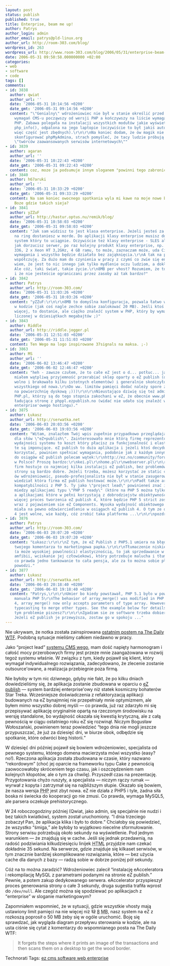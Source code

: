 ```yaml
---
layout: post
status: publish
published: true
title: Enterprise, beam me up!
author: Patrys
author_login: admin
author_email: patrys@pld-linux.org
author_url: http://room-303.com/blog/
wordpress_id: 263
wordpress_url: http://www.room-303.com/blog/2006/05/31/enterprise-beam-me-up/
date: 2006-05-31 09:50:58.000000000 +02:00
categories:
- web
- software
- code
tags: []
comments:
- id: 3838
  author: qwiat
  author_url: ''
  date: '2006-05-31 10:14:56 +0200'
  date_gmt: '2006-05-31 09:14:56 +0200'
  content: "\"Genialny\" wdrożeniowiec nie był w stanie określić przed wdrożeniem
    wymagań CMS-u począwszy od wersji PHP a kończywszy na liście wymaganych modułów
    PHP. Zabawa polegała na instalacji wszystkich modułów jakie wyświetlała funkcja
    php_info(), odpalona na jego laptopie (oczywiście to był jakiś automat PHP-owy
    więc część jest zbędnych).\r\n\r\nNa koniec dodam, że ów magik nie potrafił nawet
    skonfigurować phpMyAdmina, strach pomyśleć, że tacy ludzie próbują uchodzić z
    \"twórców zaawansowanych serwisów internetowych\""
- id: 3839
  author: agaran
  author_url: ''
  date: '2006-05-31 10:22:43 +0200'
  date_gmt: '2006-05-31 09:22:43 +0200'
  content: coz, moze ja podsumuje innym sloganem "powinni tego zabronic"
- id: 3840
  author: h67aruki
  author_url: ''
  date: '2006-05-31 10:33:29 +0200'
  date_gmt: '2006-05-31 09:33:29 +0200'
  content: Na sam koniec owocnego spotkania wyla mi kawe na moje nowe biale spodnie...
    Boze gdzie takich sieja?
- id: 3841
  author: yZZuF
  author_url: http://hastur.optus.nu/remik/blog/
  date: '2006-05-31 10:58:03 +0200'
  date_gmt: '2006-05-31 09:58:03 +0200'
  content: "Jak sam widzisz to jest klasa enterprise. Jeżeli jesteś za cienki to wychodząc
    na ring dostaniesz w morde. Do aplikacji klasy enterprise musisz dorzucić jeszcze
    system który to uciągnie. Oczywiście też klasy enterprise - SLES albo RH ES. A
    jak dorzucisz serwer, po raz kolejny produkt klasy enterprise, np. IBM xSeries
    336, 2 x Xeon HT 3,2GHz, 4 GB ramu, to może, zaznaczam może, uda Ci się spełnić
    wymagania i wszystko będzie działało bez zająknięcia.\r\nA tak na poważnie to
    współczuję. Za dużo mam do czynienia w pracy z czymś co zwie się enterprise i
    wiem, że jest to nic innego jak tylko mydlenie oczu ludziom, a dokładniej marketoidom.
    Ale cóż, taki świat, takie życie.\r\n8MB per vhost? Rozumiem, że to tylko profilaktyka
    i że nie jesteście ograniczani przez zasoby aż tak bardzo?"
- id: 3842
  author: Patrys
  author_url: http://room-303.com/
  date: '2006-05-31 11:03:26 +0200'
  date_gmt: '2006-05-31 10:03:26 +0200'
  content: "yZZuF:\r\n\r\n8MB to domyślna konfiguracja, pozwala łatwo wyłapać błędy
    w kodzie (jak coś nagle zechce sobie zaalokować 20 MB). Jeśli ktoś potrzebuje
    więcej, to dostanie, ale ciężko znaleźć system w PHP, który by wymagał pamięci
    liczonej w dziesiątkach megabajtów ;)"
- id: 3843
  author: Riddle
  author_url: http://riddle.jogger.pl
  date: '2006-05-31 12:51:03 +0200'
  date_gmt: '2006-05-31 11:51:03 +0200'
  content: Ten Wego ma logo inspirowane 37signals na maksa. ;-)
- id: 3863
  author: MS
  author_url: ''
  date: '2006-06-02 13:46:47 +0200'
  date_gmt: '2006-06-02 12:46:47 +0200'
  content: "heh - zawsze czułem, że to całe eZ jest o d... potłuc... jakiś czas temu
    miałem wątpliwą przyjemność przerabiać sklep oparty o eZ publish (działał dramatycznie
    wolno i brakowało kilku istotnych elementów) i generalnie skończyło się na zrobieniu
    wszystkiego od nowa.\r\nDo ww. limitów pamięci dodać należy spore zapotrzebowanie
    na powierzchnię dyskową ;)))\r\n\r\nNieustająco dziwię się też adminom serwisu
    PHP.pl, którzy są do tego stopnia zakochani w eZ, że obecnie www.php.pl to ramka
    ładująca stronę z phppl.ezpublish.no (widać nie udało się znaleźć w PL wystarczająco
    enterprise'owego hostingu)."
- id: 3875
  author: Łukasz
  author_url: http://serwatka.net
  date: '2006-06-03 20:03:56 +0200'
  date_gmt: '2006-06-03 19:03:56 +0200'
  content: "Witam, znalazłem Twój wpis zupełnie przypadkowo przeglądając polski internet
    dla słów \"eZ+publish\". Zainteresowało mnie którą firmę reprezentował ów wdrożeniowiec?\r\n\r\nPonadto
    wydajności systemu to koszt który płacisz za funkcjonalność i elastyczność, a
    te są imponujące. eZ publish to duża aplikacja i jeżeli ktoś decyduje sie z niej
    korzystać, powinien spełniać wymagania, podobnie jak z każdym innym softwarem.\r\n\r\nCo
    do osiągów eZ publish polecam wątek:\r\nhttp://ez.no/community/forum/install_configuration/ez_publish_performance/\r\n\r\nHosting
    w Polsce? Proszę bardzo:\r\nkei.pl\r\nhome.pl\r\nwebserver.pl\r\n\r\nKażda z tych
    firm hostuje co najmniej kilka instalacji eZ publish, bez problemów i czasy generowania
    strony są bardzo dobre. Jeżeli trzeba, możesz korzystać ze static cache. Być może
    ów wdrożenioweic, pseudo-profesjonalista nie był w stanie zasugerować albo nie
    wiedział która firma eZ publish hostować może.\r\n\r\nPadł także argument braku
    kompatybilności z PHP 5. Ty jako \"project lead\" powinieneś znać i widzieć różnice
    miedzy aplikacjami typu \"PHP 5 ready\" (które na PHP 5 można tylko uruchomić)
    a aplikacjami które w pełni korzystają z dobrodziejstw obiektywności PHP 5. Co
    więcej proces tworzenia eZ publish 4, które będzie PHP 5 strict został zapoczątkowany
    wraz z pojawieniem sie eZ Components. Wysoka wydajność obiektowego PHP 5 będzie
    miała na pewno odzwierciedlenie w osiągach eZ publish 4. O tym ze obiektowe PHP
    4 jest wolne, wie każdy, cóż zrobić taka platforma ...\r\n\r\npozdrawiam\r\nŁukasz"
- id: 3876
  author: Patrys
  author_url: http://room-303.com/
  date: '2006-06-03 20:07:20 +0200'
  date_gmt: '2006-06-03 19:07:20 +0200'
  content: "Łukasz:\r\n\r\nZ tym, że eZ Publish z PHP5.1 umiera na błędach składni.\r\n\r\nReszta
    twojego komentarza to marketingowa papka.\r\n\r\nTłumaczenie niskiej szybkości
    (a może wysokiej powolności) elastycznością, to jak sprzedawanie w salonie samochodowym
    amfibii, wciskanie jej człowiekowi, który potrzebuje malucha i tłumaczenie, że
    co prawda jedno tankowanie to cała pensja, ale za to można sobie pływać w razie
    powodzi."
- id: 3877
  author: Łukasz
  author_url: http://serwatka.net
  date: '2006-06-03 20:18:40 +0200'
  date_gmt: '2006-06-03 19:18:40 +0200'
  content: "Patrys,\r\n\r\nUmier bo kiedy powstawał, PHP 5.1 było w powijakach ;)\r\n\r\nZ
    manuala PHP 5\r\nThe behavior of array_merge() was modified in PHP 5. Unlike PHP
    4, array_merge() now only accepts parameters of type array. However, you can use
    typecasting to merge other types. See the example below for details.\r\n\r\nO
    tym problemie piszesz?\r\n\r\nZgadzam sie ze software trzeba dobierać do potrzeb.
    Jeżeli eZ publish je przewyższa, zostaw go w spokoju ..."
---
```

<p>Nie ukrywam, że notka została zainspirowana <a href="http://thedailywtf.com/forums/thread/75070.aspx">ostatnim postem na The Daily <abbr title="What The Fuck">WTF</abbr></a>. Podobną sytuacje mieliśmy całkiem niedawno w pracy.</p>

<p>Jako <q>project lead</q> <a href="http://wego.pl">systemu <abbr title="Content Management System">CMS</abbr> wego</a>, mam dość napięty harmonogram i całość mocy przerobowych firmy jest przeze mnie zaangażowana w rozwój tegoż systemu właśnie. W związku z tym, kiedy pojawił się klient, który wymagał indywidualnego rozwiązania, zadecydowano, że zlecenie zostanie outsource'owane, a realizacja przebiegnie poza firmą.</p>

<p>Nie byłoby w tym nic dziwnego, gdyby nie fakt, że po kilku dniach dowiedzieliśmy się, że aplikacja zostanie zbudowana w oparciu o <a href="http://ez.no/">eZ publish</a> — system bardziej enterprise'owy niż statek kosmiczny bohaterów Star Treka. Wcześniejsze doświadczenia z refaktoryzacją aplikacji budowanych na eZ bynajmniej nie przepełniały mnie optymizmem, ale byłem mimo wszystko dobrej myśli — co prawda, już raz zdarzyło mi się przepisywać aplikację oryginalnie opartą na rzeczonym środowisku na wersję standalone, bo wydajność okazała się kwestią krytyczną, ale z całą pewnością w ciągu ostatniego roku eZ się rozwinął. Niczym Bogusław Wołoszański, powinienem teraz powiedzieć <q>tego dnia nie mogli jeszcze przypuszczać, że już za dziesięć dni, w biurze obok, odbędzie się spotkanie, które odwróci bieg historii.</q></p>

<p>W dziesięć dni później pojawił się bowiem wdrożeniowiec, specjalista od pewnego systemu, którego domena macierzysta mówi wszystko (easy? no!). Rzeczona aplikacja została zbudowana w czasie, który nazwano <q>rekordowym</q> (choć jej oparcie na frameworku typu Cake z pewnością zaowocowałoby skróceniem tego czasu, jak i oszczędzeniem nam kolejnych kłopotów, ale o tym za chwilę). Przyszedł czas na prezentację. Przygotowania chyżo ruszyły, a specjalista — niczym rączy rumak — wyrwał z kopyta i zatrzymał się na najbliższym słupie. Okazało się bowiem, że nasza wersja <abbr title="PHP Hypertext Preprocessor">PHP</abbr> jest zbyt nowa. eZ nie działa z <abbr>PHP</abbr>5 i tyle, żadna siła boska ni świecka do kooperacji go nie zmusi. Co prawda, wymaga MySQL5, ale parsera oczekuje prehistorycznego.</p>

<p>W 24 roboczogodziny później (Qwiat, jako admin, się specjalnie nie nudzi i bez takich kwiatków), system został uruchomiony. <q>I dnia trzeciego zobaczył Pan, że aplikacja klika i było to dobre.</q> Chciałoby się powiedzieć, że wszystko <q>śmiga,</q> ale byłoby to wyjątkowo niecelne sformułowanie. Strony serwisu potrzebują około sekundy na wyświetlenie. Pod jednym warunkiem — że znajdują się w cache. Jeśli się jednak przedawnią, na radość podziwiania kilkudziesięciu linijek <abbr title="HyperText Markup Language">HTML</abbr> przyjdzie nam czekać dokładnie 35 sekund. Na serwerze, gdzie znajduje się kilkaset serwisów, w tym znacznie bardziej skomplikowane rozwiązania, które — bez użycia cache dla danych z bazy — radzą sobie w dobrze poniżej pół sekundy.</p>

<p>Cóż na to można zaradzić? Wdrożeniowiec zalecił <q>instalację eAcceleratora i rekompilację MySQL z parametrami podanymi na stronie eZ publish.</q> Pewnie, a potem zakup dedykowanego serwera. eAccelerator przyspieszył proces generowania strony o całe 3 sekundy, druga sugestia trafiła wprost do <code>/dev/null</code>. Ale czegóż można się spodziewać po aplikacjach z <q>enterprise</q> w sloganie marketingowym?</p>

<p>Zapomniałem wspomnieć, że w sytuacji, gdzie wszystkie vhosty mają ustawiony limit pamięci na nie więcej niż <del>12</del> <ins>8</ins> <abbr title="megabajtów">MB</abbr>, nasz system na eZ z rozkoszą poprosił o 50 <abbr>MB</abbr> żeby się w ogóle uruchomić. Boję się sprawdzać, jak wygląda diagram przepływu sterowania w kodzie, ale na usta ciśnie się cytat z komentarzy do wspomnianego posta na The Daily <abbr>WTF</abbr>:</p>

<blockquote><p>It forgets the steps where it prints an image of the transactions and then scans them on a desktop to get the wood border.</p></blockquote>

Technorati Tags: <a href="http://technorati.com/tag/ez cms software web enterprise" rel="tag">ez cms software web enterprise</a>
